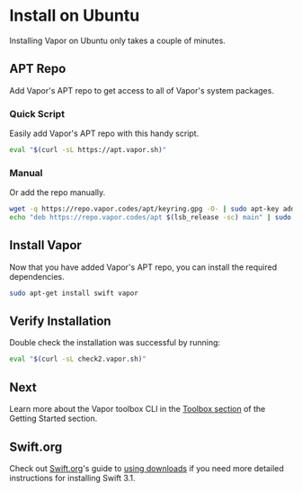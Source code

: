# Install on Ubuntu

Installing Vapor on Ubuntu only takes a couple of minutes. 

## APT Repo

Add Vapor's APT repo to get access to all of Vapor's system packages.

### Quick Script

Easily add Vapor's APT repo with this handy script.

```sh
eval "$(curl -sL https://apt.vapor.sh)"
```

### Manual 

Or add the repo manually.

```sh
wget -q https://repo.vapor.codes/apt/keyring.gpg -O- | sudo apt-key add -
echo "deb https://repo.vapor.codes/apt $(lsb_release -sc) main" | sudo tee /etc/apt/sources.list.d/vapor.list
```

## Install Vapor

Now that you have added Vapor's APT repo, you can install the required dependencies.

```sh
sudo apt-get install swift vapor
```

## Verify Installation

Double check the installation was successful by running:

```sh
eval "$(curl -sL check2.vapor.sh)"
```

## Next

Learn more about the Vapor toolbox CLI in the [Toolbox section](toolbox.md) of the Getting Started section.

## Swift.org

Check out [Swift.org](https://swift.org)'s guide to [using downloads](https://swift.org/download/#using-downloads) if you need more detailed instructions for installing Swift 3.1.
